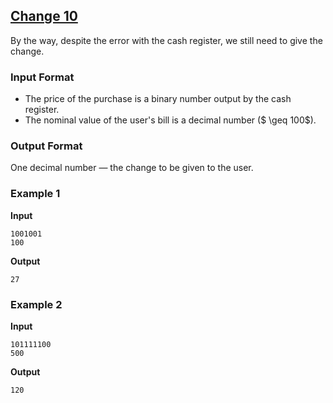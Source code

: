 ## [Change 10](../../../solutions/2.1/21_r.py)

By the way, despite the error with the cash register, we still need to give the change.

### Input Format

- The price of the purchase is a binary number output by the cash register.
- The nominal value of the user's bill is a decimal number ($ \geq 100$).

### Output Format

One decimal number — the change to be given to the user.

### Example 1

__Input__  
```plaintext
1001001
100
```

__Output__  
```plaintext
27
```

### Example 2

__Input__  
```plaintext
101111100
500
```

__Output__  
```plaintext
120
```